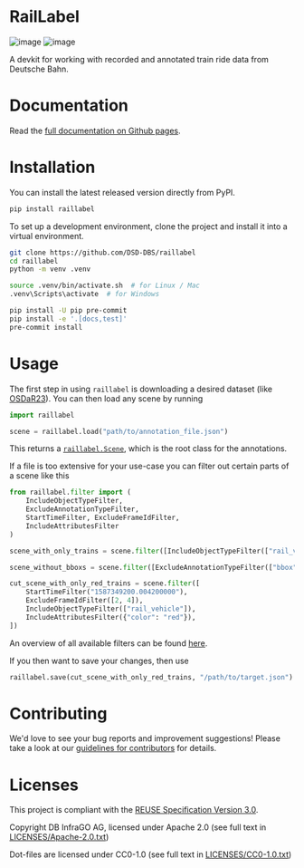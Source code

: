 <!--
 ~ Copyright DB InfraGO AG and contributors
 ~ SPDX-License-Identifier: Apache-2.0
 -->

# RailLabel

<!-- prettier-ignore -->
![image](https://github.com/DSD-DBS/raillabel/actions/workflows/build-test-publish.yml/badge.svg)
![image](https://github.com/DSD-DBS/raillabel/actions/workflows/lint.yml/badge.svg)

A devkit for working with recorded and annotated train ride data from Deutsche Bahn.

# Documentation

<!-- prettier-ignore -->
Read the [full documentation on Github pages](https://dsd-dbs.github.io/raillabel).

# Installation

You can install the latest released version directly from PyPI.

```zsh
pip install raillabel
```

To set up a development environment, clone the project and install it into a
virtual environment.

```zsh
git clone https://github.com/DSD-DBS/raillabel
cd raillabel
python -m venv .venv

source .venv/bin/activate.sh  # for Linux / Mac
.venv\Scripts\activate  # for Windows

pip install -U pip pre-commit
pip install -e '.[docs,test]'
pre-commit install
```

# Usage

The first step in using `raillabel` is downloading a desired dataset (like [OSDaR23](https://data.fid-move.de/dataset/osdar23)). You can then load any scene by running
```python
import raillabel

scene = raillabel.load("path/to/annotation_file.json")
```

This returns a [`raillabel.Scene`](https://dsd-dbs.github.io/raillabel/code/raillabel.html#raillabel.Scene), which is the root class for the annotations.

If a file is too extensive for your use-case you can filter out certain parts of a scene like this
```python
from raillabel.filter import (
    IncludeObjectTypeFilter,
    ExcludeAnnotationTypeFilter,
    StartTimeFilter, ExcludeFrameIdFilter,
    IncludeAttributesFilter
)

scene_with_only_trains = scene.filter([IncludeObjectTypeFilter(["rail_vehicle"])])

scene_without_bboxs = scene.filter([ExcludeAnnotationTypeFilter(["bbox"])])

cut_scene_with_only_red_trains = scene.filter([
    StartTimeFilter("1587349200.004200000"),
    ExcludeFrameIdFilter([2, 4]),
    IncludeObjectTypeFilter(["rail_vehicle"]),
    IncludeAttributesFilter({"color": "red"}),
])
```
An overview of all available filters can be found [here](https://dsd-dbs.github.io/raillabel/code/raillabel.filter.html#module-raillabel.filter).

If you then want to save your changes, then use
```python
raillabel.save(cut_scene_with_only_red_trains, "/path/to/target.json")
```

# Contributing

We'd love to see your bug reports and improvement suggestions! Please take a
look at our [guidelines for contributors](CONTRIBUTING.md) for details.

# Licenses

This project is compliant with the
[REUSE Specification Version 3.0](https://git.fsfe.org/reuse/docs/src/commit/d173a27231a36e1a2a3af07421f5e557ae0fec46/spec.md).

Copyright DB InfraGO AG, licensed under Apache 2.0 (see full text in
[LICENSES/Apache-2.0.txt](LICENSES/Apache-2.0.txt))

Dot-files are licensed under CC0-1.0 (see full text in
[LICENSES/CC0-1.0.txt](LICENSES/CC0-1.0.txt))
